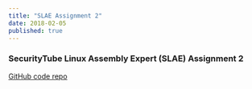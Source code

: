 ```yaml
---
title: "SLAE Assignment 2"
date: 2018-02-05
published: true
---
```

<!-- categories: securitytube slae linux assembly -->

### SecurityTube Linux Assembly Expert (SLAE) Assignment 2

[GitHub code repo](https://github.com/wsummerhill/SLAE)

